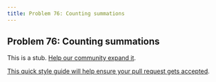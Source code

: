 ```yaml
---
title: Problem 76: Counting summations
---
```

## Problem 76: Counting summations

This is a stub. <a href='https://github.com/freecodecamp/guides/tree/master/src/pages/certifications/coding-interview-prep/project-euler/problem-76-counting-summations/index.md' target='_blank' rel='nofollow'>Help our community expand it</a>.

<a href='https://github.com/freecodecamp/guides/blob/master/README.md' target='_blank' rel='nofollow'>This quick style guide will help ensure your pull request gets accepted</a>.

<!-- The article goes here, in GitHub-flavored Markdown. Feel free to add YouTube videos, images, and CodePen/JSBin embeds  -->

